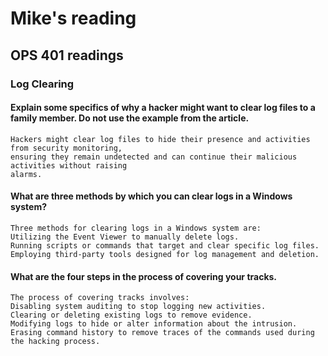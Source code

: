 # Mike's reading

## OPS 401 readings

### Log Clearing

#### Explain some specifics of why a hacker might want to clear log files to a family member. Do not use the example from the article.
    Hackers might clear log files to hide their presence and activities from security monitoring,
    ensuring they remain undetected and can continue their malicious activities without raising
    alarms.
#### What are three methods by which you can clear logs in a Windows system?
    Three methods for clearing logs in a Windows system are:
    Utilizing the Event Viewer to manually delete logs.
    Running scripts or commands that target and clear specific log files.
    Employing third-party tools designed for log management and deletion.
#### What are the four steps in the process of covering your tracks.
    The process of covering tracks involves:
    Disabling system auditing to stop logging new activities.
    Clearing or deleting existing logs to remove evidence.
    Modifying logs to hide or alter information about the intrusion.
    Erasing command history to remove traces of the commands used during the hacking process.
